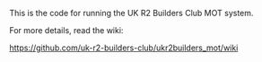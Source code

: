 This is the code for running the UK R2 Builders Club MOT system. 

For more details, read the wiki:

https://github.com/uk-r2-builders-club/ukr2builders_mot/wiki

